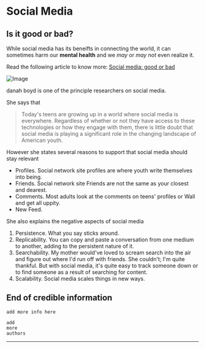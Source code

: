 # Social Media
## Is it good or bad?

While social media has its beneifts in connecting the world, it can sometimes harm our **mental health** and we *may* or *may not* even realize it.

Read the following article to know more: [Social media: good or bad](https://www.lifespan.org/lifespan-living/social-media-good-bad-and-ugly#:~:text=%E2%80%9CFriends%E2%80%9D%20on%20social%20media%20may,Social%20Media%20is%20addicting.)

![Image](https://cs.brown.edu/media/filer_public/b0/7c/b07c9214-74e9-4cc6-ae34-70ba5871b876/danah.jpg)

danah boyd is one of the principle researchers on social media.


She says that 
> Today's teens are growing up in a world where social media is everywhere. Regardless of whether or not they have access to these technologies or how they engage with them, there is little doubt that social media is playing a significant role in the changing landscape of American youth.

However she states several reasons to support that social media should stay relevant
* Profiles. Social network site profiles are where youth write themselves into being.
* Friends. Social network site Friends are not the same as your closest and dearest.
* Comments. Most adults look at the comments on teens' profiles or Wall and get all uppity.
* New Feed. 

She also explains the negative aspects of social media
1. Persistence. What you say sticks around. 
2. Replicability. You can copy and paste a conversation from one medium to another, adding to the persistent nature of it.
3. Searchability. My mother would've loved to scream search into the air and figure out where I'd run off with friends. She couldn't; I'm quite thankful. But with social media, it's quite easy to track someone down or to find someone as a result of searching for content.
4. Scalability. Social media scales things in new ways.


## End of credible information

`add more info here`

```
add 
more
authors
```

_ _ _

